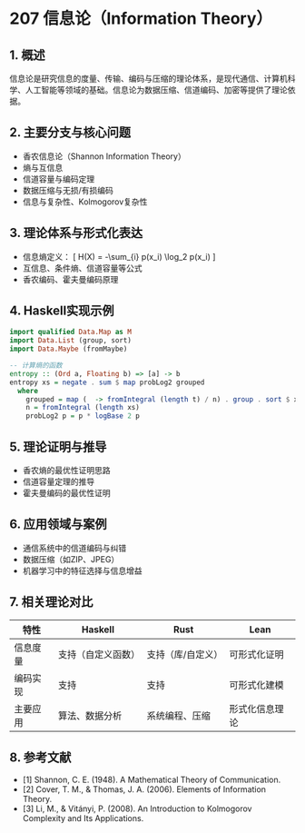 # 207 信息论（Information Theory）

## 1. 概述

信息论是研究信息的度量、传输、编码与压缩的理论体系，是现代通信、计算机科学、人工智能等领域的基础。信息论为数据压缩、信道编码、加密等提供了理论依据。

## 2. 主要分支与核心问题

- 香农信息论（Shannon Information Theory）
- 熵与互信息
- 信道容量与编码定理
- 数据压缩与无损/有损编码
- 信息与复杂性、Kolmogorov复杂性

## 3. 理论体系与形式化表达

- 信息熵定义：
  \[
  H(X) = -\sum_{i} p(x_i) \log_2 p(x_i)
  \]
- 互信息、条件熵、信道容量等公式
- 香农编码、霍夫曼编码原理

## 4. Haskell实现示例

```haskell
import qualified Data.Map as M
import Data.List (group, sort)
import Data.Maybe (fromMaybe)

-- 计算熵的函数
entropy :: (Ord a, Floating b) => [a] -> b
entropy xs = negate . sum $ map probLog2 grouped
  where
    grouped = map (  -> fromIntegral (length t) / n) . group . sort $ xs
    n = fromIntegral (length xs)
    probLog2 p = p * logBase 2 p
```

## 5. 理论证明与推导

- 香农熵的最优性证明思路
- 信道容量定理的推导
- 霍夫曼编码的最优性证明

## 6. 应用领域与案例

- 通信系统中的信道编码与纠错
- 数据压缩（如ZIP、JPEG）
- 机器学习中的特征选择与信息增益

## 7. 相关理论对比

| 特性         | Haskell           | Rust              | Lean                |
|--------------|-------------------|-------------------|---------------------|
| 信息度量     | 支持（自定义函数）| 支持（库/自定义） | 可形式化证明        |
| 编码实现     | 支持              | 支持              | 可形式化建模        |
| 主要应用     | 算法、数据分析    | 系统编程、压缩    | 形式化信息理论      |

## 8. 参考文献

- [1] Shannon, C. E. (1948). A Mathematical Theory of Communication.
- [2] Cover, T. M., & Thomas, J. A. (2006). Elements of Information Theory.
- [3] Li, M., & Vitányi, P. (2008). An Introduction to Kolmogorov Complexity and Its Applications.

